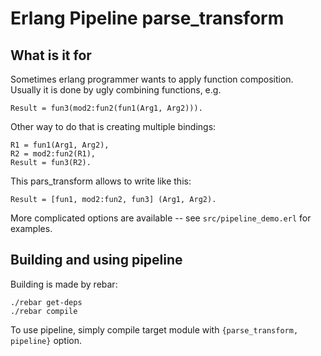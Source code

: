 Erlang Pipeline parse\_transform
=============================

What is it for
---------------------
Sometimes erlang programmer wants to apply function composition.
Usually it is done by ugly combining functions, e.g.

    Result = fun3(mod2:fun2(fun1(Arg1, Arg2))).

Other way to do that is creating multiple bindings:

    R1 = fun1(Arg1, Arg2),
    R2 = mod2:fun2(R1),
    Result = fun3(R2).

This pars\_transform allows to write like this:

    Result = [fun1, mod2:fun2, fun3] (Arg1, Arg2).

More complicated options are available -- see `src/pipeline_demo.erl` for examples.


Building and using pipeline
-----------------------
Building is made by rebar:

    ./rebar get-deps
    ./rebar compile

To use pipeline, simply compile target module with `{parse_transform, pipeline}` option.
